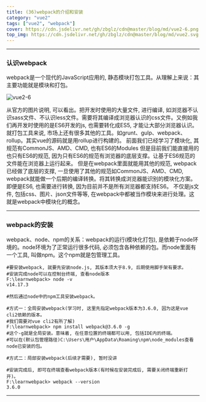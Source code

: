 ```yaml
---
title: (36)webpack的介绍和安装
category: "vue2"
tags: ["vue2", "webpack"]
cover: https://cdn.jsdelivr.net/gh/zbglz/cdn@master/blog/md/vue2-6.png
top_img: https://cdn.jsdelivr.net/gh/zbglz/cdn@master/blog/md/vue2.svg
---
```


***

### 认识webpack

webpack是一个现代的JavaScript应用的, 静态模块打包工具。从理解上来说：其主要功能就是模块和打包。

![vue2-6](https://cdn.jsdelivr.net/gh/zbglz/cdn@master/blog/md/vue2-6.png)

从官方的图片说明, 可以看出。把开发时使用的大量文件, 进行编译, 如浏览器不认识sass文件、不认识less文件。需要将其编译成浏览器认识的css文件。又例如我们再开发时使用的是ES6开发的js, 也需要转化成ES5, 才能让大部分浏览器认识。
就打包工具来说, 市场上还有很多其他的工具。如grunt、gulp、webpack、rollup。其实vue的源码就是用rollup进行构建的。
前面我们已经学习了模块化, 其规范有CommonJS、AMD、CMD, 也有ES6的Modules
但是目前我们能直接用的也只有ES6的规范, 因为只有ES6的规范有浏览器的底层支撑。让基于ES6规范的文件能在浏览器上运行起来。
但是在webpack里面就能用其他的规范, webpack已经做了底层的支撑, 一旦使用了其他的规范如CommonJS、AMD、CMD, webpack就能做一个后期的编译转换。将其转换成浏览器能识别的模块化方案。即便是ES6, 也需要进行转换, 因为目前并不是所有浏览器都支持ES6。
不仅是js文件, 包括css、图片、json文件等等, 在webpack中都被当作模块来进行处理。这就是webpack中模块化的概念。

***

### webpack的安装

webpack、node、npm的关系：webpack的运行(模块化打包), 是依赖于node环境的。node环境为了正常运行很多代码, 必须包含各种依赖的包。而node里面有一个工具, 叫做npm。这个npm就是包管理工具。


    #要安装webpack, 就要先安装node.js, 其版本须大于8.9, 后期使用脚手架有要求。
    #安装完成node可以在控制台终端, 查看node版本
    F:\learnwebpack> node -v
    v14.17.3
    
    #然后通过node中的npm工具安装webpack。
    
    #方式一：全局安装webpack(学习时, 这里先指定webpack版本为3.6.0, 因为这是vue cli2依赖的版本。
    #我们需要对vue cli2有所了解)
    F:\learnwebpack> npm install webpack@3.6.0 -g
    #这个-g就是全局安装。意味着, 在任意位置的终端都可以用, 包括IDE内的终端。
    #可以在(默认包管理路径)C:\Users\用户\AppData\Roaming\npm\node_modules查看node已安装的包。
    
    #方式二：局部安装webpack(后续才需要), 暂时没讲
    
    #安装完成后, 即可在终端查看webpack版本(有时候在安装完成后, 需要关闭终端重新打开)。
    F:\learnwebpack> webpack --version
    3.6.0



***